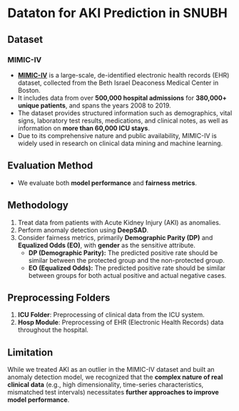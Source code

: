 # Dataton for AKI Prediction in SNUBH

## Dataset
### MIMIC-IV
- **[MIMIC-IV](https://physionet.org/content/mimiciv/2.2/)** is a large-scale, de-identified electronic health records (EHR) dataset, collected from the Beth Israel Deaconess Medical Center in Boston.  
- It includes data from over **500,000 hospital admissions** for **380,000+ unique patients**, and spans the years 2008 to 2019.  
- The dataset provides structured information such as demographics, vital signs, laboratory test results, medications, and clinical notes, as well as information on **more than 60,000 ICU stays**.  
- Due to its comprehensive nature and public availability, MIMIC-IV is widely used in research on clinical data mining and machine learning.

## Evaluation Method
- We evaluate both **model performance** and **fairness metrics**.

## Methodology
1. Treat data from patients with Acute Kidney Injury (AKI) as anomalies.
2. Perform anomaly detection using **DeepSAD**.
3. Consider fairness metrics, primarily **Demographic Parity (DP)** and **Equalized Odds (EO)**, with **gender** as the sensitive attribute.
   - **DP (Demographic Parity):** The predicted positive rate should be similar between the protected group and the non-protected group.
   - **EO (Equalized Odds):** The predicted positive rate should be similar between groups for both actual positive and actual negative cases.

## Preprocessing Folders
1. **ICU Folder**: Preprocessing of clinical data from the ICU system.
2. **Hosp Module**: Preprocessing of EHR (Electronic Health Records) data throughout the hospital.

## Limitation
While we treated AKI as an outlier in the MIMIC-IV dataset and built an anomaly detection model, we recognized that the **complex nature of real clinical data** (e.g., high dimensionality, time-series characteristics, mismatched test intervals) necessitates **further approaches to improve model performance**.
